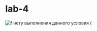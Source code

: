 # lab-4
![f](https://sun9-53.userapi.com/impg/QIx2CC7yAdh6x56VSTtH8QzHul6ftii-xZUCkg/FtlP8Dr7GH4.jpg?size=381x166&quality=96&sign=636d9f87adfb29b1bed193e8cce7c502&type=album)
нету выполнения данного условия ( 
